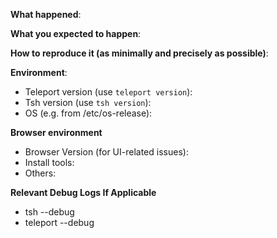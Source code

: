 **What happened**:

**What you expected to happen**:

**How to reproduce it (as minimally and precisely as possible)**:

**Environment**:
- Teleport version (use `teleport version`):
- Tsh version (use `tsh version`):
- OS (e.g. from /etc/os-release):

**Browser environment**

- Browser Version (for UI-related issues):
- Install tools:
- Others:

**Relevant Debug Logs If Applicable**

- tsh --debug
- teleport --debug
